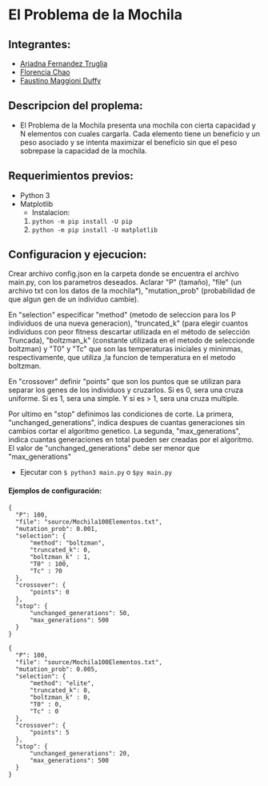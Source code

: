 # El Problema de la Mochila

## Integrantes:
* [Ariadna Fernandez Truglia](https://github.com/arfernandez2000)
* [Florencia Chao](https://github.com/florchao)
* [Faustino Maggioni Duffy](https://github.com/maggioniduffy)

## Descripcion del proplema:
* El Problema de la Mochila presenta una mochila con cierta capacidad y N elementos con cuales cargarla. Cada elemento tiene un beneficio y un peso asociado y se intenta maximizar el beneficio sin que el peso sobrepase la capacidad de la mochila.

## Requerimientos previos:
* Python 3
* Matplotlib
    * Instalacion: 
    1. `python -m pip install -U pip`
    2. `python -m pip install -U matplotlib`

## Configuracion y ejecucion:
Crear archivo config.json en la carpeta donde se encuentra el archivo main.py, con los parametros deseados. Aclarar "P" (tamaño), "file" (un archivo txt con los datos de la mochila*), "mutation_prob" (probabilidad de que algun gen de un individuo cambie).

En "selection" especificar "method" (metodo de seleccion para los P individuos de una nueva generacion), "truncated_k" (para elegir cuantos individuos con peor fitness descartar utilizada en el método de selección Truncada), "boltzman_k" (constante utilizada en el metodo de seleccionde boltzman) y "T0" y "Tc" que son las temperaturas iniciales y mininmas, respectivamente, que utiliza ,la funcion de temperatura en el metodo boltzman.

En "crossover" definir "points" que son los puntos que se utilizan para separar los genes de los individuos y cruzarlos. Si es 0, sera una cruza uniforme. Si es 1, sera una simple. Y si es > 1, sera una cruza multiple.

Por ultimo en "stop" definimos las condiciones de corte. La primera, "unchanged_generations", indica despues de cuantas generaciones sin cambios cortar el algoritmo genetico. La segunda, "max_generations", indica cuantas generaciones en total pueden ser creadas por el algoritmo. El valor de "unchanged_generations" debe ser menor que "max_generations"

* Ejecutar con `$ python3 main.py` o `$py main.py`
#### Ejemplos de configuración:
  
  ```
  {
    "P": 100,
    "file": "source/Mochila100Elementos.txt",
    "mutation_prob": 0.001,
    "selection": {
        "method": "boltzman", 
        "truncated_k": 0,
        "boltzman_k" : 1,
        "T0" : 100,
        "Tc" : 70
    },
    "crossover": {
        "points": 0
    },
    "stop": {
        "unchanged_generations": 50,
        "max_generations": 500
    }
  }
  ```
 
  ```
  {
    "P": 100,
    "file": "source/Mochila100Elementos.txt",
    "mutation_prob": 0.005,
    "selection": {
        "method": "elite", 
        "truncated_k": 0,
        "boltzman_k" : 0,
        "T0" : 0,
        "Tc" : 0
    },
    "crossover": {
        "points": 5
    },
    "stop": {
        "unchanged_generations": 20,
        "max_generations": 500
    }
  }
  ```
